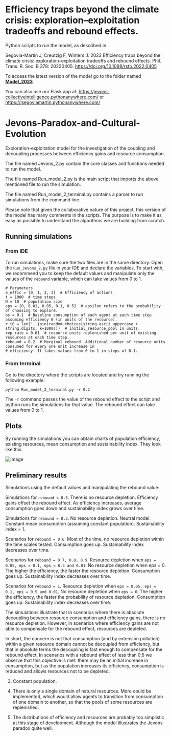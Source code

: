 # Efficiency traps beyond the climate crisis: exploration–exploitation tradeoffs and rebound effects.

Python scripts to run the model, as described in:

Segovia-Martin J, Creutzig F, Winters J. 2023 Efficiency traps beyond the climate crisis: exploration–exploitation tradeoffs and rebound effects. Phil. Trans. R. Soc. B 
378: 20220405.
https://doi.org/10.1098/rstb.2022.0405

To access the latest version of the model go to the folder named [**Model_2023**](https://github.com/School-of-Collective-Intelligence/Jevons-Paradox-and-Cultural-Evolution/tree/main/Model_2023)

You can also use our Flask app at: https://jevons-collectiveintelligence.pythonanywhere.com/ or https://jsegoviamartin.pythonanywhere.com/

# Jevons-Paradox-and-Cultural-Evolution

Exploration-exploitation model for the investigation of the coupling and decoupling processes between efficiency gains and resource consumption.

The file named Jevons_2.py contain the core classes and functions needed to run the model.

The file named Run_model_2.py is the main script that imports the above mentioned file to run the simulation.

The file named Run_model_2_terminal.py contains a parser to run simulations from the command line.

Please note that given the collaborative nature of this project, this version of the model has many comments in the scripts. The purpose is to make it as easy as possible to understand the algorithms we are building from scratch.

## Running simulations

### From IDE

To run simulations, make sure the two files are in the same directory. Open the ```Run_Jevons_2.py``` file in your IDE and declare the variables. To start with, we recommend you to keep the default values and manipulate only the values of the ```rebound``` variable, which can take values from 0 to 1.

```
# Parameters
a_effic = [0, 1, 2, 3]  # Efficiency of actions
t = 1000  # time steps
N = 10  # population size
eps = [0, 0.01, 0.05, 0.1, 0.5]  # epsilon refers to the probability of choosing to explore.
bs = 0.1  # Baseline consumption of each agent at each time step assuming efficiency 0 (in units of the resource).
r_t0 = len(''.join(random.choices(string.ascii_uppercase + string.digits, k=1000)))  # initial_resource_pool in units.
rep_rate = 0.01  # resource units replenished per unit of existing resources at each time step.
rebound = 0.2  # Marginal rebound. Additional number of resource units consumed for every one unit increase in
# efficiency. It takes values from 0 to 1 in steps of 0.1.
```
### From terminal

Go to the directory where the scripts are located and try running the following example:

```
python Run_model_2_terminal.py -r 0.2
```

The ```-r``` command passes the value of the rebound effect to the script and python runs the simulations for that value. The rebound effect can take values from 0 to 1.

## Plots

By running the simulations you can obtain charts of population efficiency, existing resources, mean consumption and sustainability index. They look like this:

![image](https://user-images.githubusercontent.com/22002158/183128009-e776a519-3cba-480e-9d2d-878ab02e429e.png)

## Preliminary results

Simulations using the default values and manipulating the rebound value:

Simulations for ```rebound < 0.5```.
There is no resource depletion. Efficiency gains offset the rebound effect.
As efficiency increases, average consumption goes down and sustainability index grows over time.

Simulations for ```rebound = 0.5```.
No resource depletion. Neutral model. Constant mean consumption (assuming constant population).
Sustainability index = 1.

Scenarios for ```rebound = 0.6```.
Most of the time, no resource depletion within the time scales tested.
Consumption goes up. Sustainability index decreases over time.

Scenarios for ```rebound = 0.7, 0.8, 0.9```.
Resource depletion when ```eps = 0.05, eps = 0.1, eps = 0.5 and 0.01```.
No resource depletion when eps = 0.
The higher the efficiency, the faster the resource depletion.
Consumption goes up. Sustainability index decreases over time.

Scenarios for ```rebound = 1```.
Resource depletion when ```eps = 0.05, eps = 0.1, eps = 0.5 and 0.01```.
No resource depletion when ```eps = 0```.
The higher the efficiency, the faster the probability of resource depletion.
Consumption goes up. Sustainability index decreases over time.

The simulations illustrate that in scenarios where there is absolute decoupling between resource consumption and efficiency gains, there is no resource depletion. However, in scenarios where efficiency gains are not able to compensate for the rebound effect, resources are depleted.

In short, the concern is not that consumption (and by extension pollution) within a given resource domain cannot be decoupled from efficiency, but that in absolute terms the decoupling is fast enough to compensate for the rebound effect. In scenarios with a rebound effect of less than 0.5 we observe that this objective is met: there may be an initial increase in consumption, but as the population increases its efficiency, consumption is reduced and allows resources not to be depleted.



3. Constant population.

4. There is only a single domain of natural resources. More could be implemented, which would allow agents to
transition from consumption of one domain to another, so that the pools of some resources are replenished.

5. The distributions of efficiency and resources are probably too simplistic at this stage of development. Although the model illustrates the Jevons paradox quite well.
